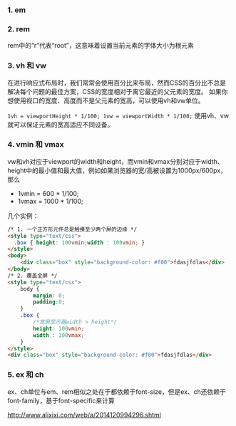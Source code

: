 ### 1. em

### 2. rem

rem中的“r”代表“root”，这意味着设置当前元素的字体大小为根元素

### 3. vh 和 vw

在进行响应式布局时，我们常常会使用百分比来布局，然而CSS的百分比不总是解决每个问题的最佳方案，CSS的宽度相对于离它最近的父元素的宽度。 如果你想使用视口的宽度、高度而不是父元素的宽高，可以使用vh和vw单位。 

`1vh = viewportHeight * 1/100; 1vw = viewportWidth * 1/100;` 使用vh、vw就可以保证元素的宽高适应不同设备。

### 4. vmin 和 vmax

vw和vh对应于viewport的width和height，而vmin和vmax分别对应于width、height中的最小值和最大值，例如如果浏览器的宽/高被设置为1000px/600px，那么

- 1vmin = 600 * 1/100;
- 1vmax = 1000 * 1/100;

几个实例：

```html
/* 1. 一个正方形元件总是触摸至少两个屏的边缘 */
<style type="text/css">
  .box { height: 100vmin;width : 100vmin; }
</style>
<body>
    <div class="box" style="background-color: #f00">fdasjfdlas</div>
</body>
/* 2. 覆盖全屏 */
<style type="text/css">
    body {
        margin: 0;
        padding:0;
    }
    .box {
        /*宽屏显示器width > height*/
        height: 100vmin;
        width : 100vmax;
    }
</style>
<div class="box" style="background-color: #f00">fdasjfdlas</div>
```

### 5. ex 和 ch

ex、ch单位与em、rem相似之处在于都依赖于font-size，但是ex、ch还依赖于font-family，基于font-specific来计算

http://www.alixixi.com/web/a/2014120994296.shtml
